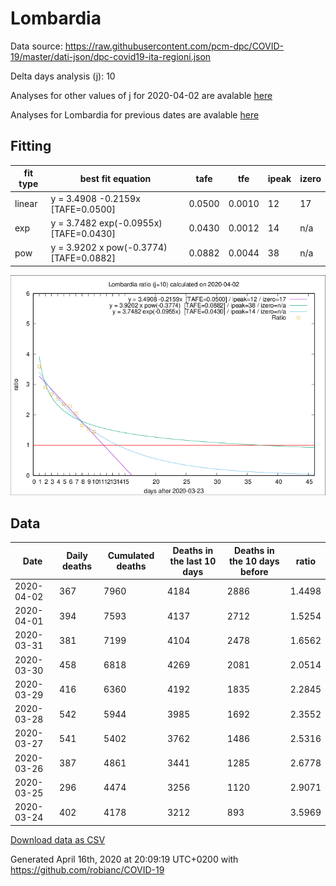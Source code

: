# Lombardia

Data source: https://raw.githubusercontent.com/pcm-dpc/COVID-19/master/dati-json/dpc-covid19-ita-regioni.json

Delta days analysis (j): 10

Analyses for other values of j for 2020-04-02 are avalable [here](../2020-04-02/README.md)

Analyses for Lombardia for previous dates are avalable [here](../README.md)

## Fitting 
|fit type|best fit equation|tafe|tfe|ipeak|izero|
|-------|-----|--------|------|---|---|
|linear|y = 3.4908 -0.2159x  [TAFE=0.0500]|0.0500|0.0010|12|17|
|exp|y = 3.7482 exp(-0.0955x)  [TAFE=0.0430]|0.0430|0.0012|14|n/a|
|pow|y = 3.9202 x pow(-0.3774)  [TAFE=0.0882]|0.0882|0.0044|38|n/a|

![Plot](COVID-19_lombardia_j10_2020-04-02.png)

## Data
|Date|Daily deaths|Cumulated deaths|Deaths in the last 10 days|Deaths in the 10 days before|ratio|
|----|----------|-----------|-------|--------------------|-----|
|2020-04-02|367|7960|4184|2886|1.4498|
|2020-04-01|394|7593|4137|2712|1.5254|
|2020-03-31|381|7199|4104|2478|1.6562|
|2020-03-30|458|6818|4269|2081|2.0514|
|2020-03-29|416|6360|4192|1835|2.2845|
|2020-03-28|542|5944|3985|1692|2.3552|
|2020-03-27|541|5402|3762|1486|2.5316|
|2020-03-26|387|4861|3441|1285|2.6778|
|2020-03-25|296|4474|3256|1120|2.9071|
|2020-03-24|402|4178|3212|893|3.5969|

[Download data as CSV](COVID-19_lombardia_j10_2020-04-02.csv)

Generated April 16th, 2020 at 20:09:19 UTC+0200 with https://github.com/robianc/COVID-19
